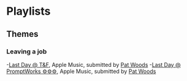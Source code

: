 # Playlists

<!--
This section is notes. They are here to help guide people new to markdown & to the playlist project. This text is on the same file that serves as the website, but you can't see it in the browser.
If you're creating a new theme, Start a new line, and format it this way:

### NewTheme Here

Then the link to the playlist:

Below is a snippet that can be copied/pasted below to add your playlist. 
-[Name of Playlist](http://www.playlisturl.com), Apple Music or Spotify, submitted by [Person](http://www.whateverlinkyouwanttoincludehere)

I've tried to be as plan speak in what each section requires. Important to know, should you not know `markdown`: 
-No space between the hyphen `-` and the first character for the bullted list to appear correctly.
[Link Name](and link address) There should NOT be a space between ` ](`, or the link won't work. 

-->
## Themes

### Leaving a job

-[Last Day @ T&F](https://itunes.apple.com/us/playlist/last-day-at-t-f/pl.84a21cf7082a45e1a0c8cbb9b863df92), Apple Music, submitted by [Pat Woods](http://www.twitter.com/patwoodsdesign)
-[Last Day @ PromptWorks ⚙️⚙️⚙️](https://itunes.apple.com/us/playlist/last-day-at-promptworks/pl.u-76oN96bIldd2W), Apple Music, submitted by [Pat Woods](http://www.twitter.com/patwoodsdesign)
